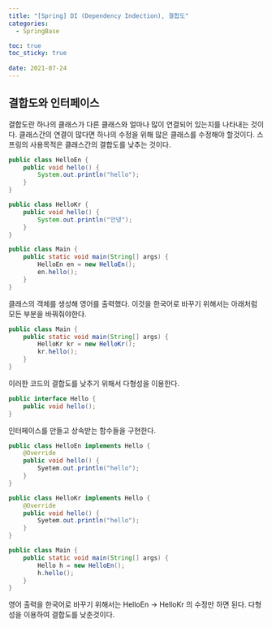 ```yaml
---
title: "[Spring] DI (Dependency Indection), 결합도"
categories:
  - SpringBase

toc: true
toc_sticky: true
 
date: 2021-07-24
---
```


## 결합도와 인터페이스

결합도란 하나의 클래스가 다른 클래스와 얼마나 많이 연결되어 있는지를 나타내는 것이다. 클래스간의 연결이 많다면 하나의 수정을 위해 많은 클래스를 수정해야 할것이다. 스프링의 사용목적은 클래스간의 결합도를 낮추는 것이다. 



```java
public class HelloEn {
    public void hello() {
        System.out.println("hello");
    }
}
```



```java
public class HelloKr {
    public void hello() {
        System.out.println("안녕");
    }
}
```



```java
public class Main {
    public static void main(String[] args) {
        HelloEn en = new HelloEn();
        en.hello();
    }
}
```



클래스의 객체를 생성해 영어를 출력했다. 이것을 한국어로 바꾸기 위해서는 아래처럼 모든 부분을 바꿔줘야한다.

```java
public class Main {
    public static void main(String[] args) {
        HelloKr kr = new HelloKr();
        kr.hello();
    }
}
```



이러한 코드의 결합도를 낮추기 위해서 다형성을 이용한다.

```java
public interface Hello {
    public void hello();
}
```

인터페이스를 만들고 상속받는 함수들을 구현한다.



```java
public class HelloEn implements Hello {
    @Override
    public void hello() {
        Syetem.out.println("hello");
    }
}
```



```java
public class HelloKr implements Hello {
    @Override
    public void hello() {
        Syetem.out.println("hello");
    }
}
```



```java
public class Main {
    public static void main(String[] args) {
        Hello h = new HelloEn();
        h.hello();
    }
}
```

영어 출력을 한국어로 바꾸기 위해서는 HelloEn -> HelloKr 의 수정만 하면 된다. 다형성을 이용하여 결합도를 낮춘것이다.

